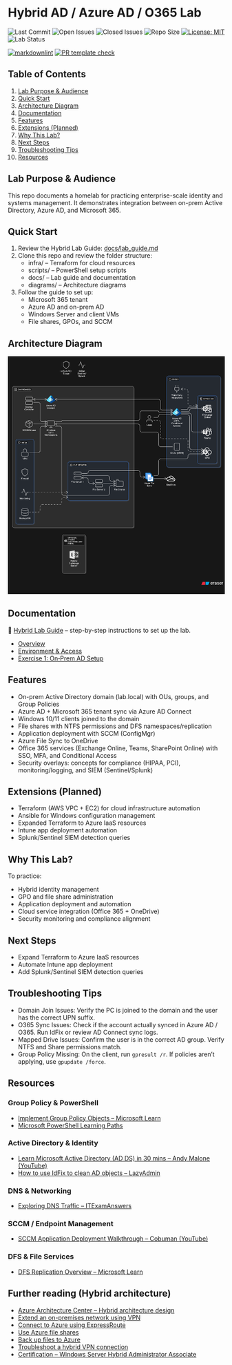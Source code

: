 <!-- markdownlint-disable-file -->

# Hybrid AD / Azure AD / O365 Lab

![Last Commit](https://img.shields.io/github/last-commit/iplaycomputer/hybrid-ad-azure-lab)
![Open Issues](https://img.shields.io/github/issues/iplaycomputer/hybrid-ad-azure-lab)
![Closed Issues](https://img.shields.io/github/issues-closed/iplaycomputer/hybrid-ad-azure-lab)
![Repo Size](https://img.shields.io/github/repo-size/iplaycomputer/hybrid-ad-azure-lab)
[![License: MIT](https://img.shields.io/badge/License-MIT-blue.svg)](./LICENSE)
![Lab Status](https://img.shields.io/badge/lab--status-in_progress-orange)

[![markdownlint](https://github.com/iplaycomputer/hybrid-ad-azure-lab/actions/workflows/markdownlint.yml/badge.svg?branch=main)](https://github.com/iplaycomputer/hybrid-ad-azure-lab/actions/workflows/markdownlint.yml)
[![PR template check](https://github.com/iplaycomputer/hybrid-ad-azure-lab/actions/workflows/pr-template-check.yml/badge.svg?branch=main)](https://github.com/iplaycomputer/hybrid-ad-azure-lab/actions/workflows/pr-template-check.yml)

## Table of Contents

1. [Lab Purpose & Audience](#lab-purpose--audience)
2. [Quick Start](#quick-start)
3. [Architecture Diagram](#architecture-diagram)
4. [Documentation](#documentation)
5. [Features](#features)
6. [Extensions (Planned)](#extensions-planned)
7. [Why This Lab?](#why-this-lab)
8. [Next Steps](#next-steps)
9. [Troubleshooting Tips](#troubleshooting-tips)
10. [Resources](#resources)

## Lab Purpose & Audience

This repo documents a homelab for practicing enterprise-scale identity and systems management. It demonstrates integration between on-prem Active Directory, Azure AD, and Microsoft 365.

## Quick Start

1. Review the Hybrid Lab Guide: [docs/lab_guide.md](docs/lab_guide.md)
2. Clone this repo and review the folder structure:
   - infra/ – Terraform for cloud resources
   - scripts/ – PowerShell setup scripts
   - docs/ – Lab guide and documentation
   - diagrams/ – Architecture diagrams
3. Follow the guide to set up:
   - Microsoft 365 tenant
   - Azure AD and on-prem AD
   - Windows Server and client VMs
   - File shares, GPOs, and SCCM

## Architecture Diagram

![Hybrid Architecture](diagrams/hybrid-architecture.png)

## Documentation

📖 [Hybrid Lab Guide](docs/lab_guide.md) – step-by-step instructions to set up the lab.

- [Overview](docs/labs/overview.md)
- [Environment & Access](docs/labs/environment.md)
- [Exercise 1: On‑Prem AD Setup](docs/labs/ex1-ad-setup.md)

## Features

- On-prem Active Directory domain (lab.local) with OUs, groups, and Group Policies
- Azure AD + Microsoft 365 tenant sync via Azure AD Connect
- Windows 10/11 clients joined to the domain
- File shares with NTFS permissions and DFS namespaces/replication
- Application deployment with SCCM (ConfigMgr)
- Azure File Sync to OneDrive
- Office 365 services (Exchange Online, Teams, SharePoint Online) with SSO, MFA, and Conditional Access
- Security overlays: concepts for compliance (HIPAA, PCI), monitoring/logging, and SIEM (Sentinel/Splunk)

## Extensions (Planned)

- Terraform (AWS VPC + EC2) for cloud infrastructure automation
- Ansible for Windows configuration management
- Expanded Terraform to Azure IaaS resources
- Intune app deployment automation
- Splunk/Sentinel SIEM detection queries

## Why This Lab?

To practice:

- Hybrid identity management
- GPO and file share administration
- Application deployment and automation
- Cloud service integration (Office 365 + OneDrive)
- Security monitoring and compliance alignment

## Next Steps

- Expand Terraform to Azure IaaS resources
- Automate Intune app deployment
- Add Splunk/Sentinel SIEM detection queries

## Troubleshooting Tips

- Domain Join Issues: Verify the PC is joined to the domain and the user has the correct UPN suffix.
- O365 Sync Issues: Check if the account actually synced in Azure AD / O365. Run IdFix or review AD Connect sync logs.
- Mapped Drive Issues: Confirm the user is in the correct AD group. Verify NTFS and Share permissions match.
- Group Policy Missing: On the client, run `gpresult /r`. If policies aren’t applying, use `gpupdate /force`.

## Resources

### Group Policy & PowerShell

- [Implement Group Policy Objects – Microsoft Learn](https://learn.microsoft.com/en-us/training/modules/implement-group-policy-objects/)
- [Microsoft PowerShell Learning Paths](https://learn.microsoft.com/en-us/training/paths/powershell/)
  
### Active Directory & Identity

- [Learn Microsoft Active Directory (AD DS) in 30 mins – Andy Malone (YouTube)](https://www.youtube.com/watch?v=85-bp7XxWDQ)
- [How to use IdFix to clean AD objects – LazyAdmin](https://lazyadmin.nl/it/idfix/)

### DNS & Networking

- [Exploring DNS Traffic – ITExamAnswers](https://itexamanswers.net/17-1-7-lab-exploring-dns-traffic-answers.html)

### SCCM / Endpoint Management

- [SCCM Application Deployment Walkthrough – Cobuman (YouTube)](https://www.youtube.com/watch?v=hgp15SXJhQ4)

### DFS & File Services

- [DFS Replication Overview – Microsoft Learn](https://learn.microsoft.com/en-us/windows-server/storage/dfs-replication/dfs-replication-overview)

## Further reading (Hybrid architecture)

- [Azure Architecture Center – Hybrid architecture design](https://learn.microsoft.com/azure/architecture/hybrid/)
- [Extend an on-premises network using VPN](https://learn.microsoft.com/azure/vpn-gateway/design)
- [Connect to Azure using ExpressRoute](https://learn.microsoft.com/azure/expressroute/expressroute-introduction)
- [Use Azure file shares](https://learn.microsoft.com/azure/storage/files/storage-files-introduction)
- [Back up files to Azure](https://learn.microsoft.com/azure/backup/backup-overview)
- [Troubleshoot a hybrid VPN connection](https://learn.microsoft.com/azure/vpn-gateway/vpn-gateway-troubleshoot)
- [Certification – Windows Server Hybrid Administrator Associate](https://learn.microsoft.com/credentials/certifications/windows-server-hybrid-administrator)
